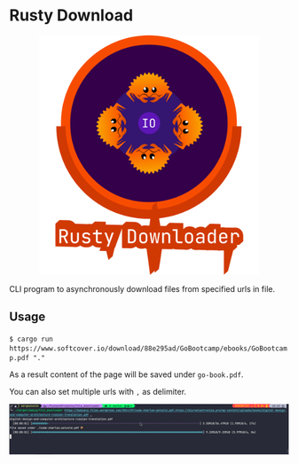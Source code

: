 # Rusty Download

<p align="center">
  <img src="./img/rusty_downloader.png" height=432 width=396 />
</p>


CLI program to asynchronously download files from specified urls in file.


## Usage

`$ cargo run https://www.softcover.io/download/88e295ad/GoBootcamp/ebooks/GoBootcamp.pdf "."`

As a result content of the page will be saved under `go-book.pdf`.

You can also set multiple urls with `,` as delimiter.

![downloader_showcase.gif](./img/downloader_showcase.gif)
